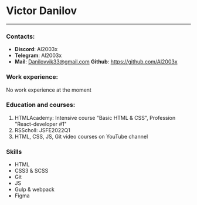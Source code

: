 # Victor Danilov

-----------------

### Contacts:
* **Discord**: Al2003x
* **Telegram**: Al2003x
* **Mail**: Danilovvik33@gmail.com
**Github**: https://github.com/Al2003x

### Work experience:
No work experience at the moment

### Education and courses:
1. HTMLAcademy: Intensive course "Basic HTML & CSS", Profession "React-developer #1"
2. RSScholl: JSFE2022Q1
3. HTML, CSS, JS, Git video courses on YouTube channel

### Skills
* HTML
* CSS3 & SCSS
* Git
* JS
* Gulp & webpack
* Figma
